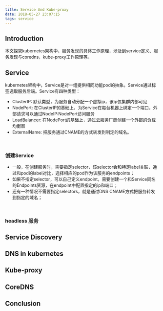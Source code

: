 ```yaml
---
title: Service And Kube-proxy
date: 2018-05-27 23:07:15
tags: service
---
```

## Introduction
本文探究kubernetes架构中，服务发现的具体工作原理，涉及到service定义、服务发现与coredns，kube-proxy工作原理等。

## Service
kubernetes架构中，Service是对一组提供相同功能pod的抽象。Service通过标签选取服务后端。Service有四种类型：
  * ClusterIP: 默认类型，为服务自动分配一个虚拟ip，该ip仅集群内部可见
  * NodePort: 在ClusterIP的基础上，为Service在每台机器上绑定一个端口，外部请求可以通过NodeIP:NodePort访问服务
  * LoadBalancer: 在NodePort的基础上，通过云服务厂商创建一个外部的负载均衡器
  * ExternalName: 把服务通过CNAME的方式转发到制定的域名。
  <br/>

### 创建Service
  * 一般，在创建服务时，需要指定selector，该selector会和特定label关联，通过和pod的label对比，选择相应的pod作为该服务的endpoints；
  * 如果不指定selector，可以自己定义endpoint，需要创建一个和Service同名的Endpoints资源，在endpoint中配置指定的ip和端口；
  * 还有一种情况不需要指定selectors，就是通过DNS CNAME方式把服务转发到指定的域名；
  <br/>

### headless 服务

## Service Discovery

## DNS in kubernetes
## Kube-proxy
## CoreDNS

## Conclusion
